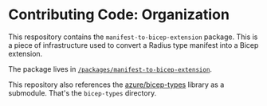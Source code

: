 # Contributing Code: Organization

This respository contains the `manifest-to-bicep-extension` package. This is a piece of infrastructure used to convert a Radius type manifest into a Bicep extension.

The package lives in [`/packages/manifest-to-bicep-extension`](../../../../packages/manifest-to-bicep-extension/).

This repository also references the [azure/bicep-types](https://github.com/Azure/bicep-types) library as a submodule. That's the `bicep-types` directory.
